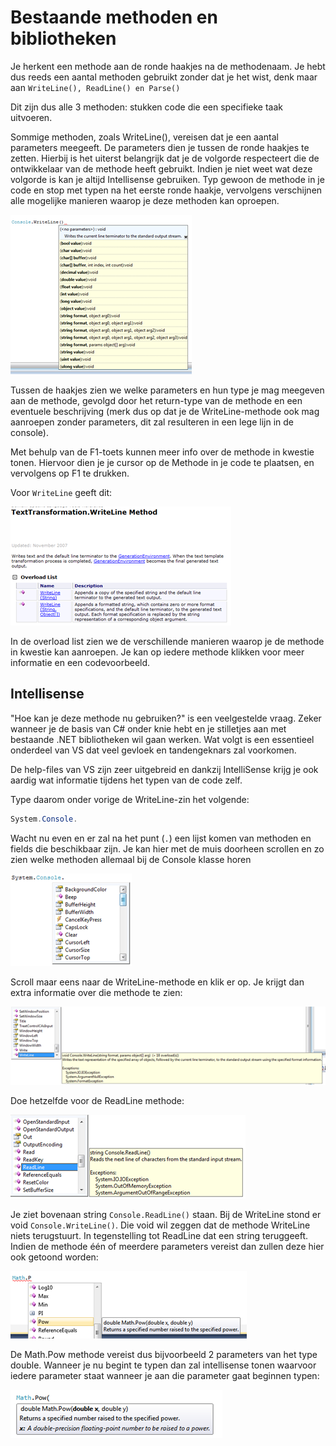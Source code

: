 # Bestaande methoden en bibliotheken

Je herkent een methode aan de ronde haakjes na de methodenaam. Je hebt dus reeds een aantal methoden gebruikt zonder dat je het wist, denk maar aan ``WriteLine(), ReadLine() en Parse()``

Dit zijn dus alle 3 methoden: stukken code die een specifieke taak uitvoeren.

Sommige methoden, zoals WriteLine(), vereisen dat je een aantal parameters meegeeft. De parameters dien je tussen de ronde haakjes te zetten. Hierbij is het uiterst belangrijk dat je de volgorde respecteert die de ontwikkelaar van de methode heeft gebruikt. Indien je niet weet wat deze volgorde is kan je altijd Intellisense gebruiken. Typ gewoon de methode in je code en stop met typen na het eerste ronde haakje, vervolgens verschijnen alle mogelijke manieren waarop je deze methoden kan oproepen.

![](/assets/4_methoden/methoden1.png)

Tussen de haakjes zien we welke parameters en hun type je mag meegeven aan de methode, gevolgd door het return-type van de methode en een eventuele beschrijving (merk dus op dat je de WriteLine-methode ook mag aanroepen zonder parameters, dit zal resulteren in een lege lijn in de console).

Met behulp van de F1-toets kunnen meer info over de methode in kwestie tonen. Hiervoor dien je je cursor op de Methode in je code te plaatsen, en vervolgens op F1 te drukken.

Voor ``WriteLine`` geeft dit:

![](/assets/4_methoden/methoden2.png)

In de overload list zien we de verschillende manieren waarop je de methode in kwestie kan aanroepen. Je kan op iedere methode klikken voor meer informatie en een codevoorbeeld.


## Intellisense
"Hoe kan je deze methode nu gebruiken?" is een veelgestelde vraag. Zeker wanneer je de basis van C# onder knie hebt en je stilletjes aan met bestaande .NET bibliotheken wil gaan werken. Wat volgt is een essentieel onderdeel van VS dat veel gevloek en tandengeknars zal voorkomen.

De help-files van VS zijn zeer uitgebreid en dankzij IntelliSense krijg je ook aardig wat informatie tijdens het typen van de code zelf.

Type daarom onder vorige de WriteLine-zin het volgende:

```csharp
System.Console.
```

Wacht nu even en er zal na het punt (``.``) een lijst komen van methoden en fields die beschikbaar zijn. Je kan hier met de muis doorheen scrollen en zo zien welke methoden allemaal bij de Console klasse horen

![](/assets/4_methoden/methoden4.png)

Scroll maar eens naar de WriteLine-methode en klik er op. Je krijgt dan extra informatie over die methode te zien:

![](/assets/4_methoden/methoden5.png)

Doe hetzelfde voor de ReadLine methode:

![](/assets/4_methoden/methoden6.png)

Je ziet bovenaan string ``Console.ReadLine()``  staan. Bij de WriteLine stond er void ``Console.WriteLine()``. Die void wil zeggen dat de methode WriteLine niets terugstuurt. In tegenstelling tot ReadLine dat een string teruggeeft. Indien de methode één of meerdere parameters vereist dan zullen deze hier ook getoond worden:

![](/assets/4_methoden/methoden7.png)

De Math.Pow methode vereist dus bijvoorbeeld 2 parameters van het type double. Wanneer je nu begint te typen dan zal intellisense tonen waarvoor iedere parameter staat wanneer je aan die parameter gaat beginnen typen:

![](/assets/4_methoden/methoden8.png)

